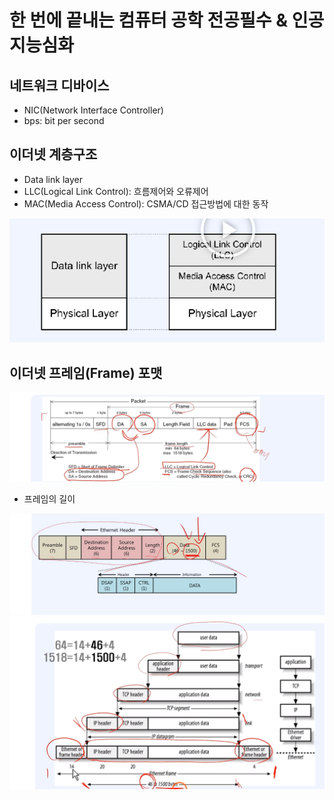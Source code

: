 # 한 번에 끝내는 컴퓨터 공학 전공필수 & 인공지능심화

## 네트워크 디바이스

- NIC(Network Interface Controller)
- bps: bit per second

## 이더넷 계층구조

- Data link layer
- LLC(Logical Link Control): 흐름제어와 오류제어
- MAC(Media Access Control): CSMA/CD 접근방법에 대한 동작

![Alt text](images/image-11.png)

## 이더넷 프레임(Frame) 포맷

![Alt text](images/image-13.png)

- 프레임의 길이

![Alt text](images/image-14.png)
![Alt text](images/image-15.png)

